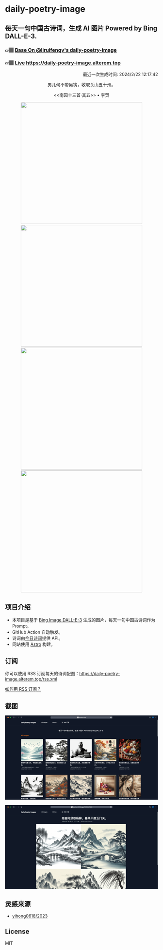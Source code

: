 
# daily-poetry-image

## 每天一句中国古诗词，生成 AI 图片 Powered by Bing DALL-E-3.

### 👉🏽 [Base On @liruifengv's daily-poetry-image](https://github.com/liruifengv/daily-poetry-image)

### 👉🏽 [Live](https://daily-poetry-image.alterem.top/) https://daily-poetry-image.alterem.top

<p align="right">
  最近一次生成时间: 2024/2/22 12:17:42
</p>
<p align="center">
男儿何不带吴钩，收取关山五十州。
</p>
<p align="center">
<<南园十三首·其五>> • 李贺
</p>
<p align="center">
<img src="https://tse3.mm.bing.net/th/id/OIG4.kDn87yoH7zMrSmHSgQTV" height="400" width="400" />
<img src="https://tse2.mm.bing.net/th/id/OIG4.pbi_gwNeZpuSI07ulQ6E" height="400" width="400" />
<img src="https://tse2.mm.bing.net/th/id/OIG4.hwSLssIYggZMSuqlWc31" height="400" width="400" />
<img src="https://tse3.mm.bing.net/th/id/OIG4.Rzi2VT9pulFGeksC04tU" height="400" width="400" />
</p>

## 项目介绍

-   本项目是基于 [Bing Image DALL-E-3](https://www.bing.com/images/create) 生成的图片，每天一句中国古诗词作为 Prompt。
-   GitHub Action 自动触发。
-   诗词由[今日诗词](https://www.jinrishici.com/)提供 API。
-   网站使用 [Astro](https://astro.build) 构建。

## 订阅

你可以使用 RSS 订阅每天的诗词配图：https://daily-poetry-image.alterem.top/rss.xml

[如何用 RSS 订阅？](https://zhuanlan.zhihu.com/p/55026716)

## 截图

![图片列表](./screenshots/Snipaste_2023-12-28_21-00-26.png)

![图片详情](./screenshots/Snipaste_2023-12-28_21-00-53.png)

## 灵感来源

-   [yihong0618/2023](https://github.com/yihong0618/2023)

## License

MIT
